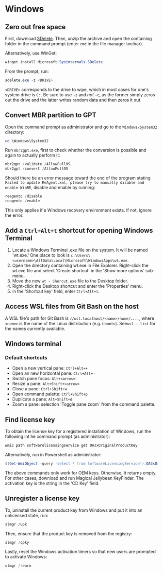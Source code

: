 # Windows

## Zero out free space

First, download [SDelete](https://download.sysinternals.com/files/SDelete.zip).
Then, unzip the archive and open the containing folder in the command prompt
(enter `cmd` in the file manager toolbar).

Alternatively, use WinGet:

```ps1
winget install Microsoft.Sysinternals.SDelete
```

From the prompt, run:

```ps1
sdelete.exe -z <DRIVE>
```

`<DRIVE>` corresponds to the drive to wipe, which in most cases for one's system
drive is `C:`. Be sure to use `-z` and _not_ `-c`, as the former simply zeros
out the drive and the latter writes random data and then zeros it out.

## Convert MBR partition to GPT

Open the command prompt as administrator and go to the `Windows/System32`
directory:

```ps1
cd \Windows\System32
```

Run `mbr2gpt.exe`, first to check whether the conversion is possible and again
to actually perform it:

```ps1
mbr2gpt /validate /AllowFullOS
mbr2gpt /convert /AllowFullOS
```

Should there be an error message toward the end of the program stating
`Failed to update ReAgent.xml, please try to manually disable and enable WinRE`,
disable and enable by running:

```ps1
reagentc /disable
reagentc /enable
```

This only applies if a Windows recovery environment exists. If not, ignore the
error.

## Add a `Ctrl+Alt+t` shortcut for opening Windows Terminal

1. Locate a Windows Terminal .exe file on the system. It will be named 'wt.exe.'
   One place to look is
   `c:\Users\<username>\AllData\Local\Microsoft\WindowsApps\wt.exe`.
2. Open the directory containing wt.exe in File Explorer. Right-click the wt.exe
   file and select 'Create shortcut' in the 'Show more options' sub-menu.
3. Move the new `wt - Shorcut.exe` file to the Desktop folder.
4. Right-click the Desktop shortcut and enter the 'Properties' menu.
5. In the 'Shortcut key' field, enter `Ctrl+Alt+t`.

## Access WSL files from Git Bash on the host

A WSL file's path for Git Bash is `//wsl.localhost/<name>/home/....`, where
`<name>` is the name of the Linux distribution (e.g. `Ubuntu`). See`wsl --list`
for the names currently available.

## Windows terminal

### Default shortcuts

- Open a new vertical pane: `Ctrl+Alt++`
- Open an new horizontal pane: `Ctrl+Alt+-`
- Switch pane focus: `Alt+<arrow>`
- Resize a pane: `Alt+Shift+<arrow>`
- Close a pane: `Ctrl+Shift+w`
- Open command palette: `Ctrl+Shift+p`
- Duplicate a pane: `Alt+Shift+d`
- Zoom a pane: selection 'Toggle pane zoom` from the command palette.

## Find license key

To obtain the license key for a registered installation of Windows, run the
following int he command prompt (as administrator):

```ps1
wmic path softwarelicensingservice get OA3xOriginalProductKey
```

Alternatively, run in Powershell as administrator:

```powershell
$(Get-WmiObject -query 'select * from SoftwareLicensingService').OA3xOriginalProductKey
```

The above commands only work for OEM keys. Otherwise, it returns empty. For
other cases, download and run Magical Jellybean KeyFinder. The activation key is
the string in the 'CD Key' field.

## Unregister a license key

To, uninstall the current product key from Windows and put it into an unlicensed
state, run:

```ps1
slmgr /upk
```

Then, ensure that the product key is removed from the registry:

```ps1
slmgr /cpky
```

Lastly, reset the Windows activation timers so that new users are prompted to
activate Windows:

```ps1
slmgr /rearm
```
